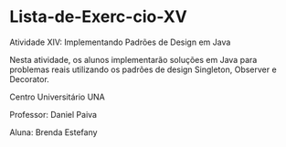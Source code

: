 # Lista-de-Exerc-cio-XV

Atividade XIV: Implementando Padrões de Design em Java

Nesta atividade, os alunos implementarão soluções em Java para problemas reais utilizando os padrões de design Singleton, Observer e Decorator.


Centro Universitário UNA

Professor: Daniel Paiva

Aluna: Brenda Estefany 
